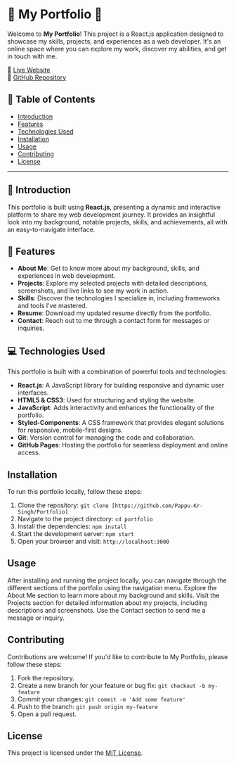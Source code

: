 # 🌟 My Portfolio 🌟

Welcome to **My Portfolio**! This project is a React.js application designed to showcase my skills, projects, and experiences as a web developer. It's an online space where you can explore my work, discover my abilities, and get in touch with me.

🔗 [Live Website](#)  
📂 [GitHub Repository](https://github.com/Pappu-Kr-Singh/Portfolio)

## 📜 Table of Contents
- [Introduction](#introduction)
- [Features](#features)
- [Technologies Used](#technologies-used)
- [Installation](#installation)
- [Usage](#usage)
- [Contributing](#contributing)
- [License](#license)

---

## 📝 Introduction

This portfolio is built using **React.js**, presenting a dynamic and interactive platform to share my web development journey. It provides an insightful look into my background, notable projects, skills, and achievements, all with an easy-to-navigate interface.

## 🚀 Features

- **About Me**: Get to know more about my background, skills, and experiences in web development.
- **Projects**: Explore my selected projects with detailed descriptions, screenshots, and live links to see my work in action.
- **Skills**: Discover the technologies I specialize in, including frameworks and tools I've mastered.
- **Resume**: Download my updated resume directly from the portfolio.
- **Contact**: Reach out to me through a contact form for messages or inquiries.

## 💻 Technologies Used

This portfolio is built with a combination of powerful tools and technologies:

- **React.js**: A JavaScript library for building responsive and dynamic user interfaces.
- **HTML5 & CSS3**: Used for structuring and styling the website.
- **JavaScript**: Adds interactivity and enhances the functionality of the portfolio.
- **Styled-Components**: A CSS framework that provides elegant solutions for responsive, mobile-first designs.
- **Git**: Version control for managing the code and collaboration.
- **GitHub Pages**: Hosting the portfolio for seamless deployment and online access.

## Installation
To run this portfolio locally, follow these steps:

1. Clone the repository: `git clone [https://github.com/Pappu-Kr-Singh/Portfolio]`
2. Navigate to the project directory: `cd portfolio`
3. Install the dependencies: `npm install`
4. Start the development server: `npm start`
5. Open your browser and visit: `http://localhost:3000`

## Usage
After installing and running the project locally, you can navigate through the different sections of the portfolio using the navigation menu. Explore the About Me section to learn more about my background and skills. Visit the Projects section for detailed information about my projects, including descriptions and screenshots. Use the Contact section to send me a message or inquiry.

## Contributing
Contributions are welcome! If you'd like to contribute to My Portfolio, please follow these steps:

1. Fork the repository.
2. Create a new branch for your feature or bug fix: `git checkout -b my-feature`
3. Commit your changes: `git commit -m 'Add some feature'`
4. Push to the branch: `git push origin my-feature`
5. Open a pull request.

## License
This project is licensed under the [MIT License](LICENSE).
